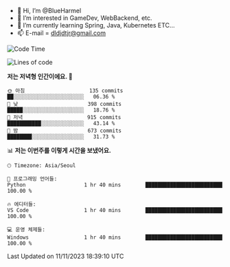- 👋 Hi, I’m @BlueHarmel
- 👀 I’m interested in GameDev, WebBackend, etc.
- 🌱 I’m currently learning Spring, Java, Kubernetes ETC...
- 📫 E-mail = dldjdtjr@gmail.com
  <!--START_SECTION:waka-->
![Code Time](http://img.shields.io/badge/Code%20Time-309%20hrs%2052%20mins-blue)

![Lines of code](https://img.shields.io/badge/%EC%A0%80%EB%8A%94%20%EC%97%AC%ED%83%9C%EA%B9%8C%EC%A7%80%20-39.8%20million%20%EC%A4%84%EC%9D%98%20%EC%BD%94%EB%93%9C%EB%A5%BC%20%EC%9E%91%EC%84%B1%ED%96%88%EC%96%B4%EC%9A%94.-blue)

**저는 저녁형 인간이에요. 🦉** 

```text
🌞 아침                     135 commits         ██░░░░░░░░░░░░░░░░░░░░░░░   06.36 % 
🌆 낮　                     398 commits         █████░░░░░░░░░░░░░░░░░░░░   18.76 % 
🌃 저녁                     915 commits         ███████████░░░░░░░░░░░░░░   43.14 % 
🌙 밤　                     673 commits         ████████░░░░░░░░░░░░░░░░░   31.73 % 
```


📊 **저는 이번주를 이렇게 시간을 보냈어요.** 

```text
🕑︎ Timezone: Asia/Seoul

💬 프로그래밍 언어들: 
Python                   1 hr 40 mins        █████████████████████████   100.00 % 

🔥 에디터들: 
VS Code                  1 hr 40 mins        █████████████████████████   100.00 % 

💻 운영 체제들: 
Windows                  1 hr 40 mins        █████████████████████████   100.00 % 
```


 Last Updated on 11/11/2023 18:39:10 UTC
<!--END_SECTION:waka-->
<!---
BlueHarmel/BlueHarmel is a ✨ special ✨ repository because its `README.md` (this file) appears on your GitHub profile.
You can click the Preview link to take a look at your changes.
--->

